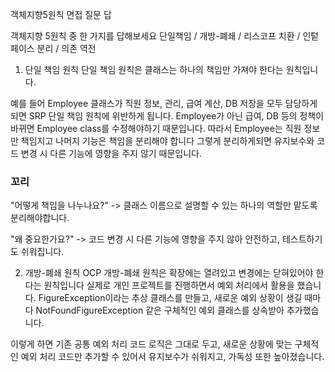 객체지향5원칙 면접 질문 답

객체지향 5원칙 중 한 가지를 답해보세요
단일책임 / 개방-폐쇄 / 리스코프 치환 / 인텉페이스 분리 / 의존 역전

1. 단일 책임 원칙
단일 책임 원칙은 클래스는 하나의 책임만 가져야 한다는 원칙입니다.

예를 들어 Employee 클래스가 직원 정보, 관리, 급여 계산, DB 저장을 모두 담당하게 되면
SRP 단일 책임 원칙에 위반하게 됩니다.
Employee가 아닌 급여, DB 등의 정책이 바뀌면 Employee class를 수정해야하기 때문입니다.
따라서 Employee는 직원 정보만 책임지고 나머지 기능은 책임을 분리해야 합니다
그렇게 분리하게되면 유지보수와 코드 변경 시 다른 기능에 영향을 주지 않기 때문입니다.

### 꼬리
"어떻게 책임을 나누나요?"
-> 클래스 이름으로 설명할 수 있는 하나의 역할만 맡도록 분리해야합니다.

"왜 중요한가요?"
-> 코드 변경 시 다른 기능에 영향을 주지 않아 안전하고, 테스트하기도 쉬워집니다.


2. 개방-폐쇄 원칙
OCP 개방-폐쇄 원칙은 확장에는 열려있고 변경에는 닫혀있어야 한다는 원칙입니다
실제로 개인 프로젝트를 진행하면서 예외 처리에서 활용을 했습니다.
FigureException이라는 추상 클래스를 만들고, 
새로운 예외 상황이 생길 때마다 NotFoundFigureException 같은 구체적인 예외 클래스를 상속받아 추가했습니다.

이렇게 하면 기존 공통 예외 처리 코드 로직은 그대로 두고, 새로운 상황에 맞는 구체적인 예외 처리 코드만 추가할 수 있어서
유지보수가 쉬워지고, 가독성 또한 높아졌습니다.



